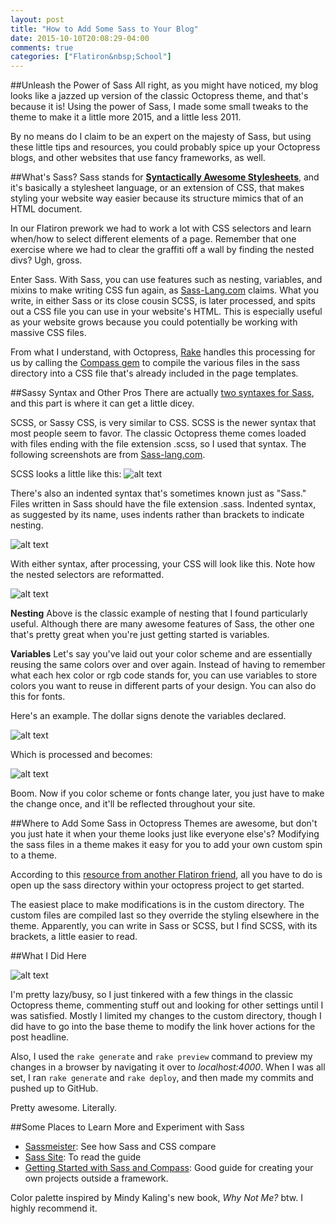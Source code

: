 ```yaml
---
layout: post
title: "How to Add Some Sass to Your Blog"
date: 2015-10-10T20:08:29-04:00
comments: true
categories: ["Flatiron&nbsp;School"]
---
```


##Unleash the Power of Sass
All right, as you might have noticed, my blog looks like a jazzed up version of the classic Octopress theme, and that's because it is! Using the power of Sass, I made some small tweaks to the theme to make it a little more 2015, and a little less 2011. 

By no means do I claim to be an expert on the majesty of Sass, but using these little tips and resources, you could probably spice up your Octopress blogs, and other websites that use fancy frameworks, as well.

##What's Sass? 
Sass stands for [**Syntactically Awesome Stylesheets**](http://sass-lang.com/documentation/file.SASS_REFERENCE.html), and it's basically a stylesheet language, or an extension of CSS, that makes styling your website way easier because its structure mimics that of an HTML document. 

In our Flatiron prework we had to work a lot with CSS selectors and learn when/how to select different elements of a page. Remember that one exercise where we had to clear the graffiti off a wall by finding the nested divs? Ugh, gross. 

Enter Sass. With Sass, you can use features such as nesting, variables, and mixins to make writing CSS fun again, as [Sass-Lang.com](http://sass-lang.com/guide) claims. What you write, in either Sass or its close cousin SCSS, is later processed, and spits out a CSS file you can use in your website's HTML. This is especially useful as your website grows because you could potentially be working with massive CSS files. 

From what I understand, with Octopress, [Rake](https://rubygems.org/gems/rake/versions/10.4.2) handles this processing for us by calling the [Compass gem](http://compass-style.org/) to compile the various files in the sass directory into a CSS file that's already included in the page templates.   

<!--more--> 

##Sassy Syntax and Other Pros 
There are actually [two syntaxes for Sass](http://sass-lang.com/guide), and this part is where it can get a little dicey.

SCSS, or Sassy CSS, is very similar to CSS. SCSS is the newer syntax that most people seem to favor. The classic Octopress theme comes loaded with files ending with the file extension .scss, so I used that syntax. The following screenshots are from [Sass-lang.com](http://sass-lang.com).

SCSS looks a little like this:
![alt text](/images/scss-example.png "SCSS Example")

There's also an indented syntax that's sometimes known just as "Sass." Files written in Sass should have the file extension .sass. Indented syntax, as suggested by its name, uses indents rather than brackets to indicate nesting. 

![alt text](/images/sass-example.png "Sass Example")

With either syntax, after processing, your CSS will look like this. Note how the nested selectors are reformatted. 

![alt text](/images/css-example.png "CSS Example")


**Nesting**
Above is the classic example of nesting that I found particularly useful. Although there are many awesome features of Sass, the other one that's pretty great when you're just getting started is variables.


**Variables**
Let's say you've laid out your color scheme and are essentially reusing the same colors over and over again. Instead of having to remember what each hex color or rgb code stands for, you can use variables to store colors you want to reuse in different parts of your design. You can also do this for fonts. 

Here's an example. The dollar signs denote the variables declared.

![alt text](/images/scss-variables-example.png "SCSS Variables Example")

Which is processed and becomes: 

![alt text](/images/css-variables-output.png "CSS Variables Output")

Boom. Now if you color scheme or fonts change later, you just have to make the change once, and it'll be reflected throughout your site. 


##Where to Add Some Sass in Octopress 
Themes are awesome, but don't you just hate it when your theme looks just like everyone else's? Modifying the sass files in a theme makes it easy for you to add your own custom spin to a theme. 

According to this [resource from another Flatiron friend](http://tsiege.github.io/blog/2014/04/27/tips-on-setting-up-octopress/), all you have to do is open up the sass directory within your octopress project to get started. 

The easiest place to make modifications is in the custom directory. The custom files are compiled last so they override the styling elsewhere in the theme. Apparently, you can write in Sass or SCSS, but I find SCSS, with its brackets, a little easier to read.  


##What I Did Here

![alt text](/images/scss-code.png "My SCSS Code")

I'm pretty lazy/busy, so I just tinkered with a few things in the classic Octopress theme, commenting stuff out and looking for other settings until I was satisfied. Mostly I limited my changes to the custom directory, though I did have to go into the base theme to modify the link hover actions for the post headline.

Also, I used the `rake generate` and `rake preview` command to preview my changes in a browser by navigating it over to *localhost:4000*. When I was all set, I ran `rake generate` and `rake deploy`, and then made my commits and pushed up to GitHub. 

Pretty awesome. Literally.   

##Some Places to Learn More and Experiment with Sass

- [Sassmeister](http://sassmeister.com/): See how Sass and CSS compare
- [Sass Site](http://sass-lang.com/guide): To read the guide
- [Getting Started with Sass and Compass](http://thesassway.com/beginner/getting-started-with-sass-and-compass): Good guide for creating your own projects outside a framework. 

Color palette inspired by Mindy Kaling's new book, *Why Not Me?* btw. I highly recommend it.
